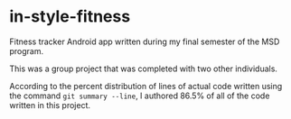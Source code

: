 # in-style-fitness
Fitness tracker Android app written during my final semester of the MSD program.

This was a group project that was completed with two other individuals.

According to the percent distribution of lines of actual code written using the command ```git summary --line```, I authored 86.5% of all of the code written in this project.
